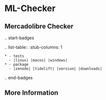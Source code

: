 ML-Checker
======

Mercadolibre Checker
-----------------------------

.. start-badges

.. list-table::
    :stub-columns: 1

    * - tests
      - |linux| |macos| |windows|
    * - package
      - |zenodo| |tidelift| |version| |downloads|


.. end-badges

More Information
----------------
